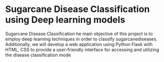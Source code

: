 # Sugarcane Disease Classification using Deep learning models 
Sugarcane Disease Classification
he main objective of this project is to employ deep learning techniques in order to classify sugarcanediseases. Additionally, we will develop a web application using Python Flask with HTML, CSS to provide a user-friendly interface for accessing and utilizing the disease classification mode
